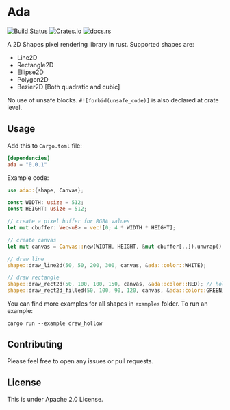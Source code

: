 # Ada

[![Build Status](https://travis-ci.com/deep110/ada.svg?branch=master)](https://travis-ci.com/deep110/ada)
[![Crates.io](https://img.shields.io/crates/v/ada.svg)](https://crates.io/crates/ada)
[![docs.rs](https://docs.rs/ada/badge.svg)](https://docs.rs/ada)

A 2D Shapes pixel rendering library in rust. Supported shapes are:
* Line2D
* Rectangle2D
* Ellipse2D
* Polygon2D
* Bezier2D [Both quadratic and cubic]

No use of unsafe blocks. `#![forbid(unsafe_code)]` is also declared at crate level.

## Usage

Add this to `Cargo.toml` file:
```toml
[dependencies]
ada = "0.0.1"
```

Example code:

```rust
use ada::{shape, Canvas};

const WIDTH: usize = 512;
const HEIGHT: usize = 512;

// create a pixel buffer for RGBA values
let mut cbuffer: Vec<u8> = vec![0; 4 * WIDTH * HEIGHT];

// create canvas
let mut canvas = Canvas::new(WIDTH, HEIGHT, &mut cbuffer[..]).unwrap();

// draw line
shape::draw_line2d(50, 50, 200, 300, canvas, &ada::color::WHITE);

// draw rectangle
shape::draw_rect2d(50, 100, 100, 150, canvas, &ada::color::RED); // hollow
shape::draw_rect2d_filled(50, 100, 90, 120, canvas, &ada::color::GREEN); // filled
```

You can find more examples for all shapes in `examples` folder. To run an example:
```shell
cargo run --example draw_hollow
```

## Contributing
Please feel free to open any issues or pull requests.

## License

This is under Apache 2.0 License.

